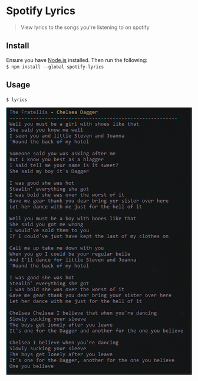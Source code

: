 # Spotify Lyrics

> View lyrics to the songs you're listening to on spotify

## Install
Ensure you have [Node.js](https://nodejs.org) installed. Then run the following:  
`$ npm install --global spotify-lyrics`

## Usage
`$ lyrics`

![screenshot](https://github.com/mic-max/spotify-lyrics/blob/master/demo.png)
